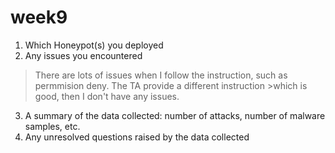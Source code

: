 # week9


1. Which Honeypot(s) you deployed
2. Any issues you encountered
>There are lots of issues when I follow the instruction, such as permmision deny. The TA provide a different instruction              >which is good, then I don't have any issues.
3. A summary of the data collected: number of attacks, number of malware samples, etc.
4. Any unresolved questions raised by the data collected

